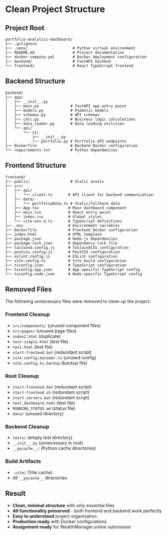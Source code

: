 # Clean Project Structure

## Project Root
```
portfolio-analytics-dashboard/
├── .gitignore
├── .venv/                    # Python virtual environment
├── README.md                 # Project documentation
├── docker-compose.yml        # Docker deployment configuration
├── backend/                  # FastAPI backend
└── frontend/                 # React TypeScript frontend
```

## Backend Structure
```
backend/
├── app/
│   ├── __init__.py
│   ├── main.py              # FastAPI app entry point
│   ├── models.py            # Pydantic models
│   ├── schemas.py           # API schemas
│   ├── calc.py              # Business logic calculations
│   ├── data_loader.py       # Data loading utilities
│   └── api/
│       └── v1/
│           ├── __init__.py
│           └── portfolio.py # Portfolio API endpoints
├── Dockerfile               # Backend Docker configuration
└── requirements.txt         # Python dependencies
```

## Frontend Structure
```
frontend/
├── public/                  # Static assets
├── src/
│   ├── api/
│   │   └── client.ts       # API client for backend communication
│   ├── data/
│   │   └── portfolioData.ts # Static/fallback data
│   ├── App.tsx             # Main dashboard component
│   ├── main.tsx            # React entry point
│   ├── index.css           # Global styles
│   └── vite-env.d.ts       # TypeScript definitions
├── .env                    # Environment variables
├── Dockerfile              # Frontend Docker configuration
├── index.html              # HTML template
├── package.json            # Node.js dependencies
├── package-lock.json       # Dependency lock file
├── tailwind.config.js      # TailwindCSS configuration
├── postcss.config.js       # PostCSS configuration
├── eslint.config.js        # ESLint configuration
├── vite.config.ts          # Vite build configuration
├── tsconfig.json           # TypeScript configuration
├── tsconfig.app.json       # App-specific TypeScript config
└── tsconfig.node.json      # Node-specific TypeScript config
```

## Removed Files
The following unnecessary files were removed to clean up the project:

### Frontend Cleanup
- `src/components/` (unused component files)
- `src/pages/` (unused page files)
- `index2.html` (duplicate)
- `test-simple.html` (test file)
- `test.html` (test file)
- `start-frontend.bat` (redundant script)
- `vite.config.minimal.ts` (unused config)
- `vite.config.ts.backup` (backup file)

### Root Cleanup
- `start-frontend.bat` (redundant script)
- `start-frontend.sh` (redundant script)
- `start_servers.bat` (redundant script)
- `test_dashboard.html` (test file)
- `RUNNING_STATUS.md` (status file)
- `data/` (unused directory)

### Backend Cleanup
- `tests/` (empty test directory)
- `__init__.py` (unnecessary in root)
- `__pycache__/` (Python cache directories)

### Build Artifacts
- `.vite/` (Vite cache)
- All `__pycache__` directories

## Result
- **Clean, minimal structure** with only essential files
- **All functionality preserved** - both frontend and backend work perfectly
- **Easy to understand** project organization
- **Production ready** with Docker configurations
- **Assignment ready** for WealthManager.online submission
